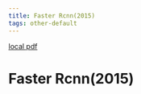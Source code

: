```yaml
---
title: Faster Rcnn(2015)
tags: other-default
---
```


[local pdf](../../../pdfs/2015-faster-rcnn.pdf)

# Faster Rcnn(2015)
